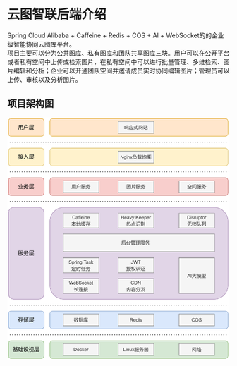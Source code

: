 # 云图智联后端介绍
Spring Cloud Alibaba + Caffeine + Redis + COS + Al + WebSocket的的企业级智能协同云图库平台。
<br>
项目主要可以分为公共图库、私有图库和团队共享图库三块。用户可以在公开平台或者私有空间中上传或检索图片，在私有空间中可以进行批量管理、多维检索、图片编辑和分析；企业可以开通团队空间并邀请成员实时协同编辑图片；管理员可以上传、审核以及分析图片。
## 项目架构图
<img src="img/backend-framework.png">
